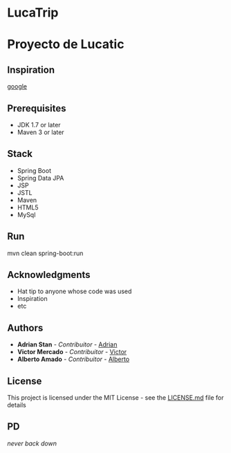 #                                           LucaTrip
# Proyecto de Lucatic

## Inspiration
[google](https://www.google.com/search?q=spring+boot+tutorial)

## Prerequisites
- JDK 1.7 or later
- Maven 3 or later

## Stack
- Spring Boot
- Spring Data JPA
- JSP
- JSTL
- Maven
- HTML5
- MySql



## Run
mvn clean spring-boot:run

## Acknowledgments

* Hat tip to anyone whose code was used
* Inspiration
* etc

## Authors

* **Adrian Stan** - *Contribuitor* - [Adrian](https://github.com/adriancice)
* **Victor Mercado** - *Contribuitor* - [Victor](https://github.com/victorague)
* **Alberto Amado** - *Contribuitor* - [Alberto](https://github.com/yasurio)

## License

This project is licensed under the MIT License - see the [LICENSE.md](LICENSE) file for details

## PD
*never back down*
